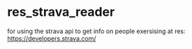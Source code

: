 # res_strava_reader

for using the strava api to get info on people exersising at res: https://developers.strava.com/
